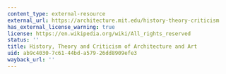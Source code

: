 ```yaml
---
content_type: external-resource
external_url: https://architecture.mit.edu/history-theory-criticism
has_external_license_warning: true
license: https://en.wikipedia.org/wiki/All_rights_reserved
status: ''
title: History, Theory and Criticism of Architecture and Art
uid: ab9c4030-7c61-44bd-a579-26dd8909efe3
wayback_url: ''
---
```

